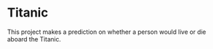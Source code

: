 # Titanic
This project makes a prediction on whether a person would live or die aboard the Titanic.
